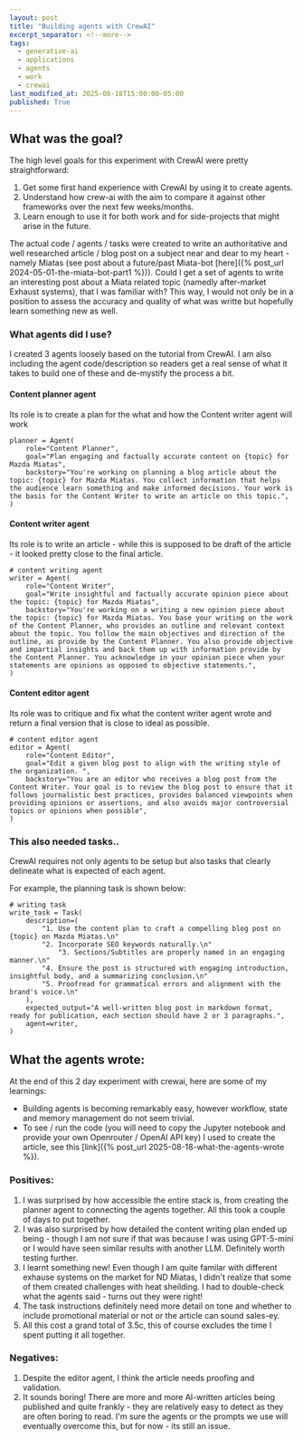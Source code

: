 ```yaml
---
layout: post
title: "Building agents with CrewAI"
excerpt_separator: <!--more-->
tags:
  - generative-ai
  - applications
  - agents
  - work
  - crewai
last_modified_at: 2025-08-18T15:00:00-05:00
published: True
---
```


## What was the goal?
The high level goals for this experiment with CrewAI were pretty straightforward:

1. Get some first hand experience with CrewAI by using it to create agents.
2. Understand how crew-ai with the aim to compare it against other frameworks over the next few weeks/months.
3. Learn enough to use it for both work and for side-projects that might arise in the future.

The actual code / agents / tasks were created to write an authoritative and well researched article / blog post on a subject near and dear to my heart - namely Miatas (see post about a future/past Miata-bot [here]({% post_url 2024-05-01-the-miata-bot-part1 %})). Could I get a set of agents to write an interesting post about a Miata related topic (namedly after-market Exhaust systems), that I was familiar with? This way, I would not only be in a position to assess the accuracy and quality of what was writte but hopefully learn something new as well. 

<!--more-->

### What agents did I use?

I created 3 agents loosely based on the tutorial from CrewAI. I am also including the agent code/description so readers get a real sense of what it takes to build one of these and de-mystify the process a bit.

#### Content planner agent

Its role is to create a plan for the what and how the Content writer agent will work

```
planner = Agent(
    role="Content Planner",
    goal="Plan engaging and factually accurate content on {topic} for Mazda Miatas",
    backstory="You're working on planning a blog article about the topic: {topic} for Mazda Miatas. You collect information that helps the audience learn something and make informed decisions. Your work is the basis for the Content Writer to write an article on this topic.",
)
```
#### Content writer agent

Its role is to write an article - while this is supposed to be draft of the article - it looked pretty close to the final article.

```
# content writing agent
writer = Agent(
    role="Content Writer",
    goal="Write insightful and factually accurate opinion piece about the topic: {topic} for Mazda Miatas",
    backstory="You're working on a writing a new opinion piece about the topic: {topic} for Mazda Miatas. You base your writing on the work of the Content Planner, who provides an outline and relevant context about the topic. You follow the main objectives and direction of the outline, as provide by the Content Planner. You also provide objective and impartial insights and back them up with information provide by the Content Planner. You acknowledge in your opinion piece when your statements are opinions as opposed to objective statements.",
)
```

#### Content editor agent

Its role was to critique and fix what the content writer agent wrote and return a final version that is close to ideal as possible.

```
# content editor agent
editor = Agent(
    role="Content Editor",
    goal="Edit a given blog post to align with the writing style of the organization. ",
    backstory="You are an editor who receives a blog post from the Content Writer. Your goal is to review the blog post to ensure that it follows journalistic best practices, provides balanced viewpoints when providing opinions or assertions, and also avoids major controversial topics or opinions when possible",
)
```

### This also needed tasks..

CrewAI requires not only agents to be setup but also tasks that clearly delineate what is expected of each agent. 

For example, the planning task is shown below:

```
# writing task
write_task = Task(
    description=(
        "1. Use the content plan to craft a compelling blog post on {topic} on Mazda Miatas.\n"
        "2. Incorporate SEO keywords naturally.\n"
		    "3. Sections/Subtitles are properly named in an engaging manner.\n"
        "4. Ensure the post is structured with engaging introduction, insightful body, and a summarizing conclusion.\n"
        "5. Proofread for grammatical errors and alignment with the brand's voice.\n"
    ),
    expected_output="A well-written blog post in markdown format, ready for publication, each section should have 2 or 3 paragraphs.",
    agent=writer,
)
```

## What the agents wrote:

At the end of this 2 day experiment with crewai, here are some of my learnings:
- Building agents is becoming remarkably easy, however workflow, state and memory management do not seem trivial.
- To see / run the code (you will need to copy the Jupyter notebook and provide your own Openrouter / OpenAI API key) I used to create the article, see this [link]({% post_url 2025-08-18-what-the-agents-wrote %}).

### Positives:

1. I was surprised by how accessible the entire stack is, from creating the planner agent to connecting the agents together. All this took a couple of days to put together.
2. I was also surprised by how detailed the content writing plan ended up being - though I am not sure if that was because I was using GPT-5-mini or I would have seen similar results with another LLM. Definitely worth testing further.
3. I learnt something new! Even though I am quite familar with different exhause systems on the market for ND Miatas, I didn't realize that some of them created challenges with heat sheilding. I had to double-check what the agents said - turns out they were right!
4. The task instructions definitely need more detail on tone and whether to include promotional material or not or the article can sound sales-ey.
5. All this cost a grand total of 3.5c, this of course excludes the time I spent putting it all together.

### Negatives:

1. Despite the editor agent, I think the article needs proofing and validation.
2. It sounds boring! There are more and more AI-written articles being published and quite frankly - they are relatively easy to detect as they are often boring to read. I'm sure the agents or the prompts we use will eventually overcome this, but for now - its still an issue.